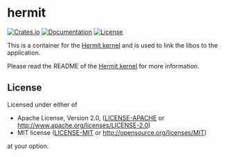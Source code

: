 # hermit

[![Crates.io](https://img.shields.io/crates/v/hermit.svg)](https://crates.io/crates/hermit)
[![Documentation](https://img.shields.io/badge/docs-latest-blue.svg)](https://hermitcore.github.io/hermit-rs/hermit/)
[![License](https://img.shields.io/crates/l/hermit.svg)](https://img.shields.io/crates/l/hermit.svg)

This is a container for the [Hermit kernel](https://github.com/hermitcore/kernel) and is used to link the libos to the application.

Please read the README of the [Hermit kernel](https://github.com/hermitcore/kernel) for more information.

## License

Licensed under either of

* Apache License, Version 2.0, ([LICENSE-APACHE](LICENSE-APACHE) or <http://www.apache.org/licenses/LICENSE-2.0>)
* MIT license ([LICENSE-MIT](LICENSE-MIT) or <http://opensource.org/licenses/MIT>)

at your option.
